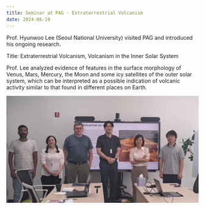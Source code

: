 ```yaml
---
title: Seminar at PAG - Extraterrestrial Volcanism
date: 2024-06-19
---
```


Prof. Hyunwoo Lee (Seoul National University) visited PAG and introduced his ongoing research.

Title: Extraterrestrial Volcanism, Volcanism in the Inner Solar System

Prof. Lee analyzed evidence of features in the surface morphology of Venus, Mars, Mercury, the Moon and some icy
satellites of the outer solar system, which can be interpreted as a possible indication of volcanic activity similar to that found in different places on Earth.

![hlee_image](seminar_jun19.jpg)